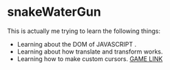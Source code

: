 # snakeWaterGun
This is actually me trying to learn the following things:
- Learning about the DOM of JAVASCRIPT .
- Learning about how translate and transform works.
- Learning how to make custom cursors.
[GAME LINK](https://love-to-code108.github.io/snakeWaterGun/)
